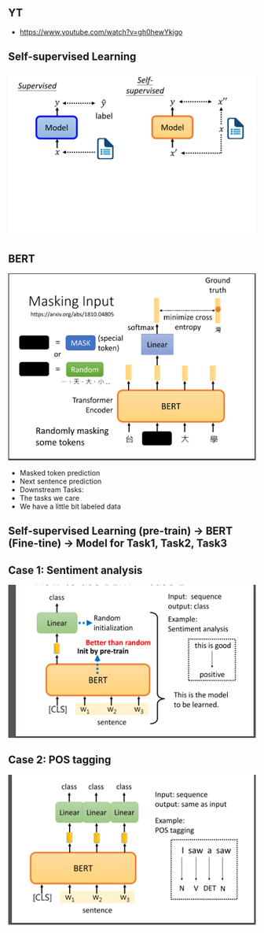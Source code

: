 ## YT  
  * https://www.youtube.com/watch?v=gh0hewYkjgo  

## Self-supervised Learning  
![Image of Yaktocat](https://github.com/ting-chih/NTU-ML2021spring/blob/main/image/self-supervised%20learning.png)  

## BERT  
![Image of Yaktocat](https://github.com/ting-chih/NTU-ML2021spring/blob/main/image/BERT.png)  
 * Masked token prediction  
 * Next sentence prediction  
 * Downstream Tasks:  
  * The tasks we care  
  * We have a little bit labeled data  

## Self-supervised Learning (pre-train) -> BERT (Fine-tine) -> Model for Task1, Task2, Task3  

## Case 1: Sentiment analysis  
![Image of Yaktocat](https://github.com/ting-chih/NTU-ML2021spring/blob/main/image/case1.png)  

## Case 2: POS tagging  
![Image of Yaktocat](https://github.com/ting-chih/NTU-ML2021spring/blob/main/image/case2.png)  

